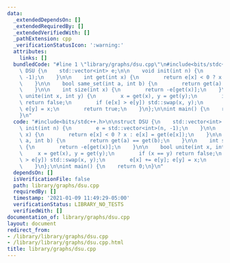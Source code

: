 ```yaml
---
data:
  _extendedDependsOn: []
  _extendedRequiredBy: []
  _extendedVerifiedWith: []
  _pathExtension: cpp
  _verificationStatusIcon: ':warning:'
  attributes:
    links: []
  bundledCode: "#line 1 \"library/graphs/dsu.cpp\"\n#include<bits/stdc++.h>\n\nstruct\
    \ DSU {\n    std::vector<int> e;\n\n    void init(int n) {\n        e = std::vector<int>(n,\
    \ -1);\n    }\n\n    int get(int x) {\n        return e[x] < 0 ? x : e[x] = get(e[x]);\n\
    \    }\n\n    bool same_set(int a, int b) {\n        return get(a) == get(b);\n\
    \    }\n\n    int size(int x) {\n        return -e[get(x)];\n    }\n\n    bool\
    \ unite(int x, int y) {\n        x = get(x), y = get(y);\n        if (x == y)\
    \ return false;\n        if (e[x] > e[y]) std::swap(x, y);\n        e[x] += e[y];\
    \ e[y] = x;\n        return true;\n    }\n};\n\nint main() {\n    return 0;\n\
    }\n"
  code: "#include<bits/stdc++.h>\n\nstruct DSU {\n    std::vector<int> e;\n\n    void\
    \ init(int n) {\n        e = std::vector<int>(n, -1);\n    }\n\n    int get(int\
    \ x) {\n        return e[x] < 0 ? x : e[x] = get(e[x]);\n    }\n\n    bool same_set(int\
    \ a, int b) {\n        return get(a) == get(b);\n    }\n\n    int size(int x)\
    \ {\n        return -e[get(x)];\n    }\n\n    bool unite(int x, int y) {\n   \
    \     x = get(x), y = get(y);\n        if (x == y) return false;\n        if (e[x]\
    \ > e[y]) std::swap(x, y);\n        e[x] += e[y]; e[y] = x;\n        return true;\n\
    \    }\n};\n\nint main() {\n    return 0;\n}\n"
  dependsOn: []
  isVerificationFile: false
  path: library/graphs/dsu.cpp
  requiredBy: []
  timestamp: '2021-01-09 11:49:29-05:00'
  verificationStatus: LIBRARY_NO_TESTS
  verifiedWith: []
documentation_of: library/graphs/dsu.cpp
layout: document
redirect_from:
- /library/library/graphs/dsu.cpp
- /library/library/graphs/dsu.cpp.html
title: library/graphs/dsu.cpp
---
```

